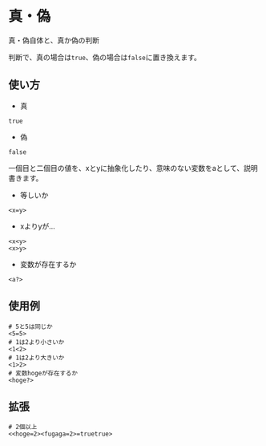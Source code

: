 # 真・偽
真・偽自体と、真か偽の判断

判断で、真の場合は`true`、偽の場合は`false`に置き換えます。
## 使い方
- 真
```
true
```
- 偽
```
false
```
一個目と二個目の値を、xとyに抽象化したり、意味のない変数をaとして、説明書きます。
- 等しいか
```
<x=y>
```
- xよりyが...
```
<x<y>
<x>y>
```
- 変数が存在するか
```
<a?>
```
## 使用例
```
# 5と5は同じか
<5=5>
# 1は2より小さいか
<1<2>
# 1は2より大きいか
<1>2>
# 変数hogeが存在するか
<hoge?>
```
## 拡張
```
# 2個以上
<<hoge=2><fugaga=2>=truetrue>
```
